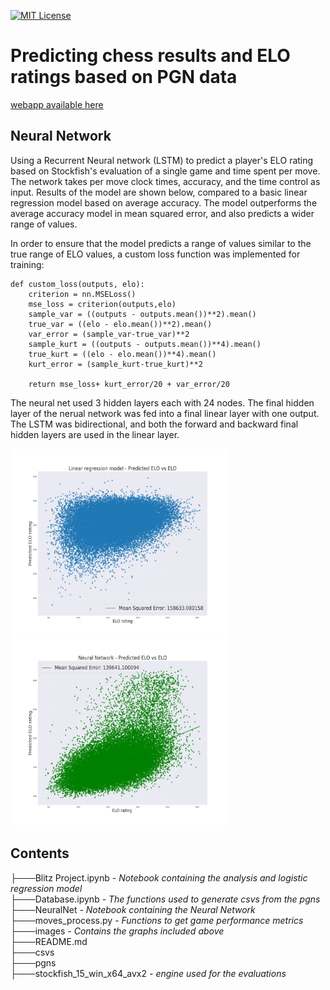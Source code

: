 [![MIT License](https://img.shields.io/badge/License-MIT-green.svg)](https://choosealicense.com/licenses/mit/)
# Predicting chess results and ELO ratings based on PGN data
[webapp available here](http://webapp-external14-dev.eu-west-1.elasticbeanstalk.com)

## Neural Network
Using a Recurrent Neural network (LSTM) to predict a player's ELO rating based on Stockfish's evaluation of a single game and time spent per move. The network takes per move clock times, accuracy, and the time control as input. Results of the model are shown below, compared to a basic linear regression model based on average accuracy. The model outperforms the average accuracy model in mean squared error, and also predicts a wider range of values.

In order to ensure that the model predicts a range of values similar to the true range of ELO values, a custom loss function was implemented for training:
```
def custom_loss(outputs, elo):
    criterion = nn.MSELoss()
    mse_loss = criterion(outputs,elo)
    sample_var = ((outputs - outputs.mean())**2).mean()
    true_var = ((elo - elo.mean())**2).mean()
    var_error = (sample_var-true_var)**2
    sample_kurt = ((outputs - outputs.mean())**4).mean()
    true_kurt = ((elo - elo.mean())**4).mean()
    kurt_error = (sample_kurt-true_kurt)**2

    return mse_loss+ kurt_error/20 + var_error/20
```

The neural net used 3 hidden layers each with 24 nodes. The final hidden layer of the nerual network was fed into a final linear layer with one output. The LSTM was bidirectional, and both the forward and backward final hidden layers are used in the linear layer.


<p float="left">
<img src=https://github.com/ktadgh/chessnet_webapp/blob/master/static/baseline.png width="350" height="300" /> &nbsp;&nbsp;&nbsp;&nbsp;&nbsp;&nbsp;&nbsp;&nbsp;&nbsp;&nbsp;&nbsp;
<img src=https://github.com/ktadgh/chessnet_webapp/blob/master/static/nn.png width="350" height="300" />
 </p>


## Contents
├───Blitz Project.ipynb - *Notebook containing the analysis and logistic regression model*\
├───Database.ipynb - *The functions used to generate csvs from the pgns* \
├───NeuralNet - *Notebook containing the Neural Network* \
├───moves_process.py - *Functions to get game performance metrics*\
├───images - *Contains the graphs included above*\
├───README.md\
├───csvs\
├───pgns\
├───stockfish_15_win_x64_avx2 - *engine used for the evaluations*



